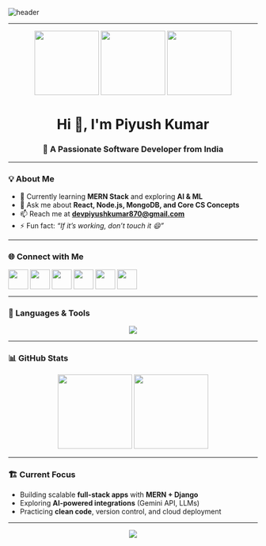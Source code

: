 ![header](https://capsule-render.vercel.app/api?type=waving&color=0:6C0000,100:0038B9&height=120&section=header&text=👋%20Hi%20🔮%20Script%20Sorcerers!&fontSize=45&fontColor=F5F5DC&fontAlignY=55&animation=fadeIn&desc=🕹️%20"Compiling..."&descSize=17&descAlign=50&descAlignY=87)

<hr/>

<p align="center">
  <img src="https://media1.giphy.com/media/uc5MflHC74LfBUlPmu/giphy.gif" width="130"/>
  <img src="https://media1.giphy.com/media/Z9Ilj3o4mtoiiaI6Nj/giphy.gif" width="130"/>
  <img src="https://media1.giphy.com/media/uc5MflHC74LfBUlPmu/giphy.gif" width="130"/>
</p>

<h1 align="center">Hi 👋, I'm Piyush Kumar</h1>
<h3 align="center">🚀 A Passionate Software Developer from India</h3>

---

### 💡 About Me  
- 🌱 Currently learning **MERN Stack** and exploring **AI & ML**  
- 💬 Ask me about **React, Node.js, MongoDB, and Core CS Concepts**  
- 📫 Reach me at **[devpiyushkumar870@gmail.com](mailto:devpiyushkumar870@gmail.com)**  
- ⚡ Fun fact: *“If it’s working, don’t touch it 😄”*

---

### 🌐 Connect with Me
<p align="left">
<a href="https://twitter.com/thirdeye__7" target="_blank"><img align="center" src="https://skillicons.dev/icons?i=twitter" height="40" width="40"/></a>
<a href="https://www.linkedin.com/in/piyush-kumar-76b743249/" target="_blank"><img align="center" src="https://skillicons.dev/icons?i=linkedin" height="40" width="40"/></a>
<a href="https://www.kaggle.com/piyush870" target="_blank"><img align="center" src="https://skillicons.dev/icons?i=kaggle" height="40" width="40"/></a>
<a href="https://medium.com/@hbye20904" target="_blank"><img align="center" src="https://skillicons.dev/icons?i=medium" height="40" width="40"/></a>
<a href="https://leetcode.com/piyush___870/" target="_blank"><img align="center" src="https://raw.githubusercontent.com/rahuldkjain/github-profile-readme-generator/master/src/images/icons/Social/leet-code.svg" height="40" width="40"/></a>
<a href="https://www.geeksforgeeks.org/user/piyushkumauyic/" target="_blank"><img align="center" src="https://raw.githubusercontent.com/rahuldkjain/github-profile-readme-generator/master/src/images/icons/Social/geeks-for-geeks.svg" height="40" width="40"/></a>
</p>

---

### 🧠 Languages & Tools
<p align="center">
  <img src="https://skillicons.dev/icons?i=html,css,js,react,nodejs,express,mongodb,postgres,python,cpp,git,github,vercel,tensorflow,pytorch,vscode" />
</p>

---

### 📊 GitHub Stats
<p align="center">
  <img src="https://github-readme-stats.vercel.app/api?username=octane001&show_icons=true&theme=tokyonight" height="150" />
  <img src="https://github-readme-streak-stats.herokuapp.com/?user=octane001&theme=tokyonight" height="150" />
</p>

---

### 🏗️ Current Focus
- Building scalable **full-stack apps** with **MERN + Django**
- Exploring **AI-powered integrations** (Gemini API, LLMs)
- Practicing **clean code**, version control, and cloud deployment

---

<p align="center">
  <img src="https://capsule-render.vercel.app/api?type=waving&color=0:0038B9,100:6C0000&height=100&section=footer"/>
</p>
